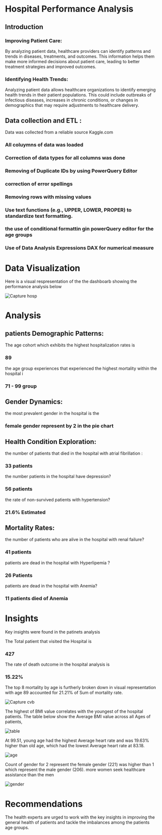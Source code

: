 # Hospital Performance Analysis
## Introduction

### Improving Patient Care:
By analyzing patient data, healthcare providers can identify patterns and trends in diseases, treatments, and outcomes. This information helps them make more informed decisions about patient care, leading to better treatment strategies and improved outcomes.
### Identifying Health Trends: 
Analyzing patient data allows healthcare organizations to identify emerging health trends in their patient populations. This could include outbreaks of infectious diseases, increases in chronic conditions, or changes in demographics that may require adjustments to healthcare delivery.

## Data collection and ETL  :
Data was collected from a reliable source Kaggle.com 
### All coluymns of data was loaded 
### Correction of data types for all columns was done
### Removing of Duplicate IDs by using PowerQuery Editor
### correction of error spellings
### Removing rows with missing values
### Use text functions (e.g., UPPER, LOWER, PROPER) to standardize text formatting.
###  the use of conditional formattin gin powerQuery editor for the age groups
### Use of Data Analysis Expressions DAX for numerical measure

# Data Visualization 
Here is a visual respresentation of the the dashboarb showing the performance analysis below


![Capture hosp](https://github.com/Petersite/Hospital-Analysis/assets/140444150/67dc4c10-7edb-4609-81f0-25816ca64598)



# Analysis

## patients Demographic Patterns:

The age cohort  which exhibits the highest hospitalization rates is 
### 89
the age group experiences that experienced the highest mortality within the hospital i
### 71 - 99 group

## Gender Dynamics:

the most prevalent gender in the hospital is the
### female gender represent by 2 in the pie chart



## Health Condition Exploration:

the number of patients that died in the hospital with atrial fibrillation :
### 33 patients
the number patients in the hospital have depression?
### 56 patients 
the rate of non-survived patients with hypertension?
### 21.6% Estimated

## Mortality Rates:

the number of patients  who are alive in the hospital with renal failure?
### 41 patients
patients are dead in the hospital with Hyperlipemia ?
### 26 Patients
patients are dead in the hospital with Anemia?
### 11 patients died of Anemia


# Insights 
Key insights were found in the patinets analysis 

The Total patient that visited the Hospital is 
### 427

The rate of death outcome in the hospital analysis is 
### 15.22%

The top 8 mortality by age is furtherly broken down in visual representation with age ﻿89 accounted for 21.21% of Sum of mortality rate.

![Capture cvb](https://github.com/Petersite/Hospital-Analysis/assets/140444150/318f66ba-09e0-4569-9417-5ed8cf364fc7)

The highest of BMI value correlates with the youngest of the hospital patients. The table below show the Average BMI value across all Ages of patients, 

![table](https://github.com/Petersite/Hospital-Analysis/assets/140444150/5f5c71f8-b7a2-4541-a9e6-93b5381c79c4)


At 99.51,  young age had the highest Average heart rate and was 19.63% higher than old age, which had the lowest Average heart rate at 83.18.

![age](https://github.com/Petersite/Hospital-Analysis/assets/140444150/2bfef788-6e99-4130-9f6f-ca5a72ad2a4c)

﻿Count of gender for 2 represent the female gender (221) was higher than 1 which represent the male gender (206). more women seek healthcare assistance than the men
 
 ![gender](https://github.com/Petersite/Hospital-Analysis/assets/140444150/092d0174-23f2-4352-99f9-92de4d7ab154)



# Recommendations
The health experts are urged to work with the key insights in improving the general health of patients and tackle the imbalances among the patients age groups.










































